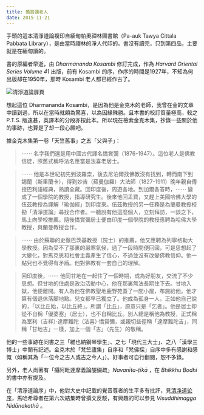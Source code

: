 ```yaml
---
title: 憍賞彌老人
date: 2015-11-21
---
```


手頭的這本清淨道論複印自緬甸帕奧禪林圖書館（Pa-auk Tawya Cittala Pabbata Library），是由當時禪林的淨人代印的。書沒有讀完，只到第四品，主要就是在緬甸讀的。

書的原編者早逝，由 _Dharmananda Kosambi_ 修訂完成，作為 _Harvard Oriental Series Volume 41_ 出版，前有 Kosambi 的序，作序的時間是1927年，不知為何出版却在1950年，那時 Kosambi 老人都已經作古了。

<img src="../images/vm-frontpage.jpg" class="img-fluid mx-auto d-block border p-1" alt="清淨道論扉頁">

想起這位 Dharmananda Kosambi，是因為他是金克木的老師，我曾在金的文章中讀到過，所以在當時就頗為驚喜，以為因緣殊勝。且本書的校訂質量極高，較之 P.T.S. 版遠甚，英譯本的分段亦按此本。所以現在檢索金克木集，抄錄一些關於他的事跡，也算是了却一段心願吧。

據金克木集第一卷「天竺舊事」之五「父與子」：

> ⋯⋯ 名字我們還是用中國古代譯名憍賞彌（1876-1947）。這位老人是佛教信徒，照舊式稱呼法名應當是法喜老居士。

> ⋯⋯ 他是本世紀初先到波羅柰，後去尼泊爾找佛教沒有找到，轉而南下到錫蘭（斯里蘭卡），得到妙吉（蘇曼伽羅）大法師（1827-1911）晚年親自傳授巴利語經典，熟讀全藏。回印度後，周遊各地。到加爾各答時，⋯⋯ 變成了一個學院的教授，指導研究生。後來他回孟買，又趕上美國哈佛大學的伍茲教授為譯解「瑜伽經」到印度來。伍茲教授的另一任務是為蘭曼教授校勘「清淨道論」尋找合作者。一聽說有他這麼個人，立刻拜訪，一談之下，馬上向學校推薦。隨後憍賞彌居士便由印度一個學院的教授應聘為哈佛大學教授，與蘭曼教授合作。

> ⋯⋯ 由於蘇聯的史徹巴茨基教授（院士）的推薦，他又應聘為列寧格勒大學教授。因為受不了那裏的嚴寒氣候，過了一段時間便回國，可是思想起了大變化，對馬克思和社會主義產生了信心，不過並沒有改變佛教信仰。他一點兒也不覺得有矛盾。他對佛教有一套自己的理解。

> 回印度後，⋯⋯ 他同甘地在一起住了一個時期，成為好朋友，交流了不少思想。但甘地的住處是政治活動中心，他在那裏無法長期住下去。甘地入獄，他便離開。有人為他在佛教聖地鹿野苑蓋了一間小屋，布施給他。他才算有個退休落脚地點。兒女都早已獨立了。他成為孤身一人，正如他自己說的，「以比丘始，以比丘終」。所謂「比丘」，原意只是「乞者」。他是居士却從不自稱「優婆塞」（居士），也不自稱比丘。別人總是稱他為教授，正式稱為室利（吉祥）·達摩難陀（法喜）·憍賞彌，或親切些徑稱「達摩難陀吉」，同稱「甘地吉」一樣，加上一個「吉」（先生）的敬稱。

他的一些事跡在同書之三「維也納鋼琴學生」、之七「現代三大士」、之八「漢學三博士」中閒有記述。金克木於「梵竺廬集」自序和「梵佛探」自序中多有感謝和感慨（如稱其為「一位今之古人或古之今人」）。好事者可自行翻閱，恕不多錄。

另外，老人尚著有「攝阿毗達摩義論醍醐疏」_Navanīta-ṭīkā_ ，在 _Bhikkhu Bodhi_ 的書中亦有提及。

在「清淨道論序」中，他對大史中記載的覺音尊者的生平多有批評，見[清净道论序](/visuddhimagga/preface-zh/)，馬哈希尊者在第六次結集時曾撰文反駁，有興趣的可以參見 _Visuddhimagga Nidānakathā_ 。